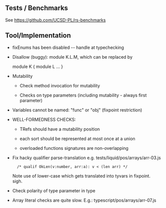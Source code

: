 Tests / Benchmarks
------------------

See https://github.com/UCSD-PL/rs-benchmarks

  

Tool/Implementation
-------------------

  - fixEnums has been disabled -- handle at typechecking

  - Disallow (buggy): module K.L.M, which can be replaced by 

      module K { module L ... }


  - Mutability 

      * Check method invocation for mutability

      * Checks on type parameters (including mutability - always first parameter)
  

  - Variables cannot be named: "func" or "obj" (fixpoint restriction)


  - WELL-FORMEDNESS CHECKS: 

    * TRefs should have a mutability position
      
    * each sort should be represented at most once at a union

    * overloaded functions signatures are non-overlapping


  - Fix hacky qualifier parse-translation e.g. tests/liquid/pos/arrays/arr-03.js
        
          /* qualif OkLen(v:number, arr:a): v < (len arr) */

    Note use of lower-case which gets translated into tyvars in fixpoint. sigh.


  - Check polarity of type parameter in type


  - Array literal checks are quite slow.
      E.g.: typescript/pos/arrays/arr-07.js


